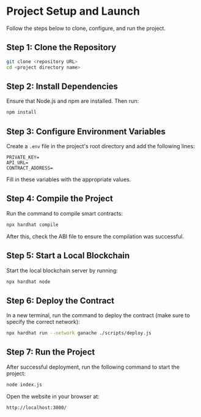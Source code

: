 # Project Setup and Launch

Follow the steps below to clone, configure, and run the project.

## Step 1: Clone the Repository

```bash
git clone <repository URL>
cd <project directory name>
```

## Step 2: Install Dependencies

Ensure that Node.js and npm are installed. Then run:

```bash
npm install
```

## Step 3: Configure Environment Variables

Create a `.env` file in the project's root directory and add the following lines:

```
PRIVATE_KEY=
API_URL=
CONTRACT_ADDRESS=
```
Fill in these variables with the appropriate values.

## Step 4: Compile the Project

Run the command to compile smart contracts:

```bash
npx hardhat compile
```

After this, check the ABI file to ensure the compilation was successful.

## Step 5: Start a Local Blockchain

Start the local blockchain server by running:

```bash
npx hardhat node
```

## Step 6: Deploy the Contract

In a new terminal, run the command to deploy the contract (make sure to specify the correct network):

```bash
npx hardhat run --network ganache ./scripts/deploy.js
```

## Step 7: Run the Project

After successful deployment, run the following command to start the project:

```bash
node index.js
```

Open the website in your browser at:

```
http://localhost:3000/